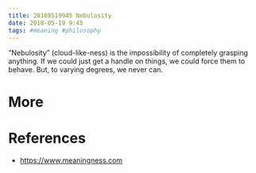 ```yaml
---
title: 20180519945 Nebulosity
date: 2018-05-19 9:45
tags: #meaning #philosophy
---
```

“Nebulosity” (cloud-like-ness) is the impossibility of completely grasping anything. If we could just get a handle on things, we could force them to behave. But, to varying degrees, we never can.

# More


# References
+ https://www.meaningness.com

